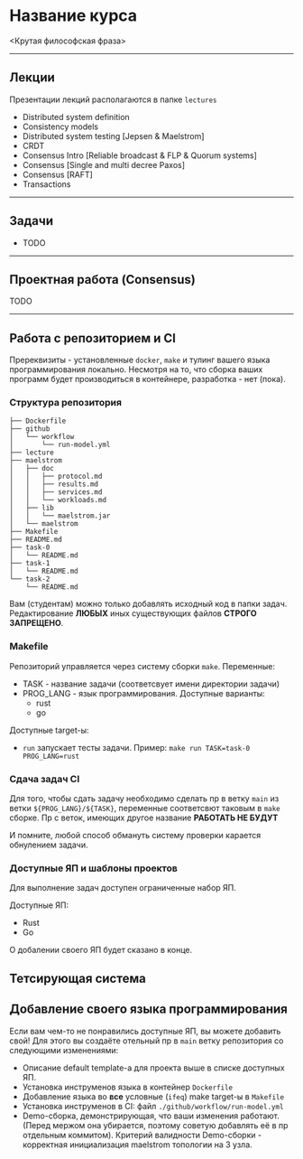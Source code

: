 # Название курса

<Крутая философская фраза>

---

## Лекции

Презентации лекций располагаются в папке `lectures`

- Distributed system definition
- Consistency models
- Distributed system testing [Jepsen & Maelstrom]
- CRDT
- Consensus Intro [Reliable broadcast & FLP & Quorum systems]
- Consensus [Single and multi decree Paxos]
- Consensus [RAFT]
- Transactions

---

## Задачи

- TODO

---

## Проектная работа (Consensus)

TODO

---

## Работа с репозиторием и CI

Пререквизиты - установленные `docker`, `make` и тулинг вашего языка программирования локально.
Несмотря на то, что сборка ваших программ будет производиться в контейнере, разработка - нет (пока).

### Структура репозитория

```
├── Dockerfile
├── github
│   └── workflow
│       └── run-model.yml
├── lecture
├── maelstrom
│   ├── doc
│   │   ├── protocol.md
│   │   ├── results.md
│   │   ├── services.md
│   │   └── workloads.md
│   ├── lib
│   │   └── maelstrom.jar
│   └── maelstrom
├── Makefile
├── README.md
├── task-0
│   └── README.md
├── task-1
│   └── README.md
└── task-2
    └── README.md
```

Вам (студентам) можно только добавлять исходный код в папки задач. Редактирование **ЛЮБЫХ** иных существующих файлов **СТРОГО ЗАПРЕЩЕНО**.

### Makefile

Репозиторий управляется через систему сборки `make`.
Переменные:

- TASK - название задачи (соответсвует имени директории задачи)
- PROG_LANG - язык программирования. Доступные варианты:
  - rust
  - go

Доступные target-ы:

- `run` запускает тесты задачи. Пример: `make run TASK=task-0 PROG_LANG=rust`

### Сдача задач CI

Для того, чтобы сдать задачу необходимо сделать пр в ветку `main` из ветки `${PROG_LANG}/${TASK}`, переменные соответсвют таковым в `make` сборке. Пр с веток, имеющих другое название **РАБОТАТЬ НЕ БУДУТ**

И помните, любой способ обмануть систему проверки карается обнулением задачи.

### Доступные ЯП и шаблоны проектов

Для выполнение задач доступен ограниченные набор ЯП.

Доступные ЯП:

- Rust
- Go

О добалении своего ЯП будет сказано в конце.

## Тетсирующая система

## Добавление своего языка программирования

Если вам чем-то не понравились доступные ЯП, вы можете добавить свой!
Для этого вы создаёте отельный пр в `main` ветку репозитория со следующими изменениями:

- Описание default template-а для проекта выше в списке доступных ЯП.
- Установка инструменов языка в контейнер `Dockerfile`
- Добавление языка во **все** условные (`ifeq`) make target-ы в `Makefile`
- Установка инструменов в CI: файл `./github/workflow/run-model.yml`
- Demo-сборка, демонстрирующая, что ваши изменения работают. (Перед мержом она убирается, поэтому советую добавлять её в пр отдельным коммитом). Критерий валидности Demo-сборки - корректная инициализация maelstrom топологии на 3 узла.
